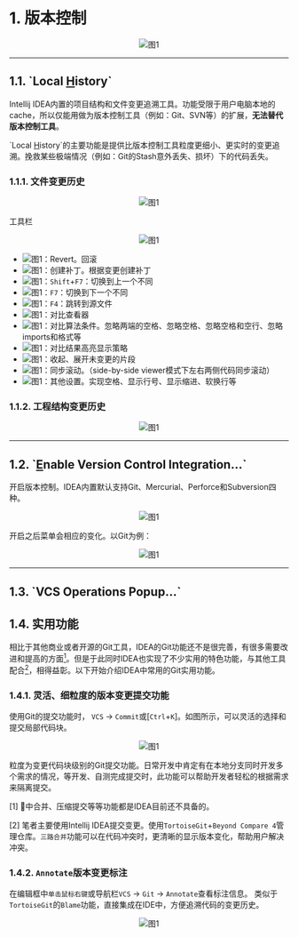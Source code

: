 # 1. 版本控制

<div align="center"><img src="../images/111_1.png" alt="图1"/></div>


---
## 1.1. **\`Local <u>H</u>istory\`**


Intellij IDEA内置的项目结构和文件变更追溯工具。功能受限于用户电脑本地的cache，所以仅能用做为版本控制工具（例如：Git、SVN等）的扩展，**无法替代版本控制工具**。

\`Local <u>H</u>istory\`的主要功能是提供比版本控制工具粒度更细小、更实时的变更追溯。挽救某些极端情况（例如：Git的Stash意外丢失、损坏）下的代码丢失。

### 1.1.1. 文件变更历史

<div align="center"><img src="../images/111_4.png" alt="图1"/></div>

工具栏
<div align="center"><img src="../images/111_5.png" alt="图1"/></div>

* <img src="../images/111_6.png" alt="图1"/>：Revert。回滚
* <img src="../images/111_7.png" alt="图1"/>：创建补丁。根据变更创建补丁
* <img src="../images/111_8.png" alt="图1"/>：`Shift`+`F7`：切换到上一个不同
* <img src="../images/111_9.png" alt="图1"/>：`F7`：切换到下一个不同
* <img src="../images/111_10.png" alt="图1"/>：`F4`：跳转到源文件
* <img src="../images/111_11.png" alt="图1"/>：对比查看器
* <img src="../images/111_12.png" alt="图1"/>：对比算法条件。忽略两端的空格、忽略空格、忽略空格和空行、忽略imports和格式等
* <img src="../images/111_13.png" alt="图1"/>：对比结果高亮显示策略
* <img src="../images/111_14.png" alt="图1"/>：收起、展开未变更的片段
* <img src="../images/111_15.png" alt="图1"/>：同步滚动。（side-by-side viewer模式下左右两侧代码同步滚动）
* <img src="../images/111_16.png" alt="图1"/>：其他设置。实现空格、显示行号、显示缩进、软换行等

### 1.1.2. 工程结构变更历史

<div align="center"><img src="../images/111_17.png" alt="图1"/></div>


---
## 1.2. **\`<u>E</u>nable Version Control Integration...\`**

开启版本控制。IDEA内置默认支持Git、Mercurial、Perforce和Subversion四种。
<div align="center"><img src="../images/111_3.png" alt="图1"/></div>

开启之后菜单会相应的变化。以Git为例：
<div align="center"><img src="../images/111_18.png" alt="图1"/></div>

---
## 1.3. **\`VCS Operations Popup...\`**




## 1.4. 实用功能

相比于其他商业或者开源的Git工具，IDEA的Git功能还不是很完善，有很多需要改进和提高的方面[<sup>1</sup>](#refer-anchar-1)。但是于此同时IDEA也实现了不少实用的特色功能，与其他工具配合[<sup>2</sup>](#refer-anchar-1)，相得益彰。以下开始介绍IDEA中常用的Git实用功能。

### 1.4.1. 灵活、细粒度的版本变更提交功能

使用Git的提交功能时， `VCS` -> `Commit`或[`Ctrl`+`K`]。如图所示，可以灵活的选择和提交局部代码块。

<div align="center"><img src="../images/111_18.png" alt="图1"/></div>

粒度为变更代码块级别的Git提交功能。日常开发中肯定有在本地分支同时开发多个需求的情况，等开发、自测完成提交时，此功能可以帮助开发者轻松的根据需求来隔离提交。

<div id="refer-anchar-1"></div>

[1] 🐢中合并、压缩提交等等功能都是IDEA目前还不具备的。

[2] 笔者主要使用Intellij IDEA提交变更。使用`TortoiseGit`+`Beyond Compare 4`管理仓库。`三路合并`功能可以在代码冲突时，更清晰的显示版本变化，帮助用户解决冲突。

### 1.4.2. `Annotate`版本变更标注

在编辑框中`单击鼠标右键`或导航栏`VCS` -> `Git` -> `Annotate`查看标注信息。
类似于`TortoiseGit`的`Blame`功能，直接集成在IDE中，方便追溯代码的变更历史。

<div align="center"><img src="../images/111_21.png" alt="图1"/></div>